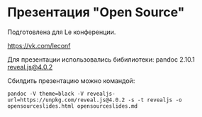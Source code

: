 # Презентация "Open Source"

Подготовлена для Le конференции.

https://vk.com/leconf

Для презентации использовались бибилиотеки:
pandoc 2.10.1
reveal.js@4.0.2

Сбилдить презентацию можно командой:

```
pandoc -V theme=black -V revealjs-url=https://unpkg.com/reveal.js@4.0.2 -s -t revealjs -o opensourceslides.html opensourceslides.md
```
